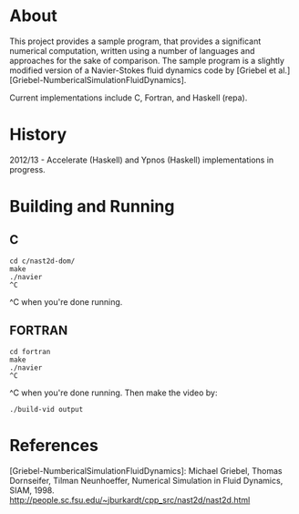 # About

This project provides a sample program, that provides a significant
numerical computation, written using a number of languages and
approaches for the sake of comparison.  The sample program is a
slightly modified version of a Navier-Stokes fluid dynamics code by
[Griebel et al.][Griebel-NumbericalSimulationFluidDynamics].

Current implementations include C, Fortran, and Haskell (repa). 

# History 
2012/13 - Accelerate (Haskell) and Ypnos (Haskell) implementations in progress.

# Building and Running
## C

```
cd c/nast2d-dom/
make
./navier
^C
```

^C when you're done running.

## FORTRAN
```
cd fortran
make
./navier
^C
```
^C when you're done running. Then make the video by:

```
./build-vid output
```

# References 
[Griebel-NumbericalSimulationFluidDynamics]: Michael Griebel, Thomas Dornseifer, Tilman Neunhoeffer, Numerical Simulation in Fluid Dynamics, SIAM, 1998. http://people.sc.fsu.edu/~jburkardt/cpp_src/nast2d/nast2d.html
